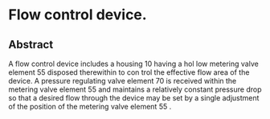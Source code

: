 # Flow control device.

## Abstract
A flow control device includes a housing 10 having a hol low metering valve element 55 disposed therewithin to con trol the effective flow area of the device. A pressure regulating valve element 70 is received within the metering valve element 55 and maintains a relatively constant pressure drop so that a desired flow through the device may be set by a single adjustment of the position of the metering valve element 55 .